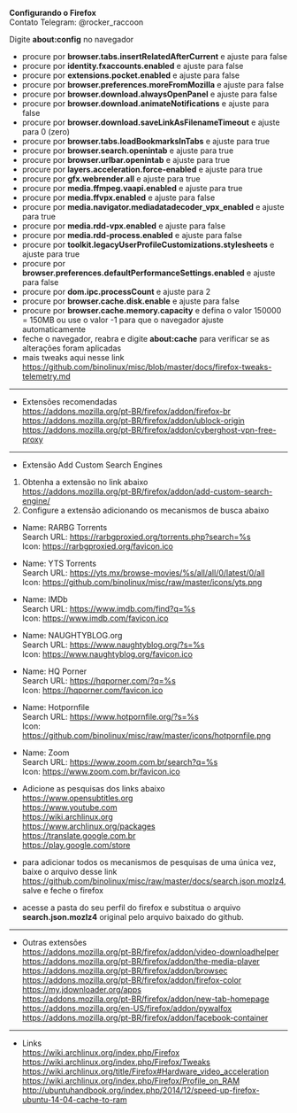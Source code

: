 <b>Configurando o Firefox</b></br>
Contato Telegram: @rocker_raccoon

Digite <b>about:config</b> no navegador</br>
- procure por <b>browser.tabs.insertRelatedAfterCurrent</b> e ajuste para false</br>
- procure por <b>identity.fxaccounts.enabled</b> e ajuste para false</br>
- procure por <b>extensions.pocket.enabled</b> e ajuste para false</br>
- procure por <b>browser.preferences.moreFromMozilla</b> e ajuste para false</br>
- procure por <b>browser.download.alwaysOpenPanel</b> e ajuste para false</br>
- procure por <b>browser.download.animateNotifications</b> e ajuste para false</br>
- procure por <b>browser.download.saveLinkAsFilenameTimeout</b> e ajuste para 0 (zero)</br>
- procure por <b>browser.tabs.loadBookmarksInTabs</b> e ajuste para true</br>
- procure por <b>browser.search.openintab</b> e ajuste para true</br>
- procure por <b>browser.urlbar.openintab</b> e ajuste para true</br>
- procure por <b>layers.acceleration.force-enabled</b> e ajuste para true</br>
- procure por <b>gfx.webrender.all</b> e ajuste para true</br>
- procure por <b>media.ffmpeg.vaapi.enabled</b> e ajuste para true</br>
- procure por <b>media.ffvpx.enabled</b> e ajuste para false</br>
- procure por <b>media.navigator.mediadatadecoder_vpx_enabled</b> e ajuste para true</br>
- procure por <b>media.rdd-vpx.enabled</b> e ajuste para false</br>
- procure por <b>media.rdd-process.enabled</b> e ajuste para false</br>
- procure por <b>toolkit.legacyUserProfileCustomizations.stylesheets</b> e ajuste para true</br>
- procure por <b>browser.preferences.defaultPerformanceSettings.enabled</b> e ajuste para false</br>
- procure por <b>dom.ipc.processCount</b> e ajuste para 2</br>
- procure por <b>browser.cache.disk.enable</b> e ajuste para false</br>
- procure por <b>browser.cache.memory.capacity</b> e defina o valor 150000 = 150MB ou use o valor -1 para que o navegador ajuste automaticamente</br>
- feche o navegador, reabra e digite <b>about:cache</b> para verificar se as alterações foram aplicadas</br>
- mais tweaks aqui nesse link https://github.com/binolinux/misc/blob/master/docs/firefox-tweaks-telemetry.md

<hr>

- Extensões recomendadas</br>
https://addons.mozilla.org/pt-BR/firefox/addon/firefox-br</br>
https://addons.mozilla.org/pt-BR/firefox/addon/ublock-origin</br>
https://addons.mozilla.org/pt-BR/firefox/addon/cyberghost-vpn-free-proxy</br>

<hr>

- Extensão Add Custom Search Engines</br>
1. Obtenha a extensão no link abaixo</br>
https://addons.mozilla.org/pt-BR/firefox/addon/add-custom-search-engine/</br>
2. Configure a extensão adicionando os mecanismos de busca abaixo</br>
- Name: RARBG Torrents</br>
Search URL: https://rarbgproxied.org/torrents.php?search=%s</br>
Icon: https://rarbgproxied.org/favicon.ico</br>
- Name: YTS Torrents</br>
Search URL: https://yts.mx/browse-movies/%s/all/all/0/latest/0/all</br>
Icon: https://github.com/binolinux/misc/raw/master/icons/yts.png</br>
- Name: IMDb</br>
Search URL: https://www.imdb.com/find?q=%s</br>
Icon: https://www.imdb.com/favicon.ico
- Name: NAUGHTYBLOG.org</br>
Search URL: https://www.naughtyblog.org/?s=%s</br>
Icon: https://www.naughtyblog.org/favicon.ico
- Name: HQ Porner</br>
Search URL: https://hqporner.com/?q=%s</br>
Icon: https://hqporner.com/favicon.ico
- Name: Hotpornfile</br>
Search URL: https://www.hotpornfile.org/?s=%s</br>
Icon: https://github.com/binolinux/misc/raw/master/icons/hotpornfile.png</br>
- Name: Zoom</br>
Search URL: https://www.zoom.com.br/search?q=%s</br>
Icon: https://www.zoom.com.br/favicon.ico

- Adicione as pesquisas dos links abaixo</br>
https://www.opensubtitles.org</br>
https://www.youtube.com</br>
https://wiki.archlinux.org</br>
https://www.archlinux.org/packages</br>
https://translate.google.com.br</br>
https://play.google.com/store</br>

- para adicionar todos os mecanismos de pesquisas de uma única vez, baixe o arquivo desse link https://github.com/binolinux/misc/raw/master/docs/search.json.mozlz4, salve e feche o firefox</br>
- acesse a pasta do seu perfil do firefox e substitua o arquivo <b>search.json.mozlz4</b> original pelo arquivo baixado do github.</br>

<hr>

- Outras extensões</br>
https://addons.mozilla.org/pt-BR/firefox/addon/video-downloadhelper</br>
https://addons.mozilla.org/pt-BR/firefox/addon/the-media-player</br>
https://addons.mozilla.org/pt-BR/firefox/addon/browsec</br>
https://addons.mozilla.org/pt-BR/firefox/addon/firefox-color</br>
https://my.jdownloader.org/apps</br>
https://addons.mozilla.org/pt-BR/firefox/addon/new-tab-homepage</br>
https://addons.mozilla.org/en-US/firefox/addon/pywalfox</br>
https://addons.mozilla.org/pt-BR/firefox/addon/facebook-container</br>

<hr>

- Links</br>
https://wiki.archlinux.org/index.php/Firefox</br>
https://wiki.archlinux.org/index.php/Firefox/Tweaks</br>
https://wiki.archlinux.org/title/Firefox#Hardware_video_acceleration</br>
https://wiki.archlinux.org/index.php/Firefox/Profile_on_RAM</br>
http://ubuntuhandbook.org/index.php/2014/12/speed-up-firefox-ubuntu-14-04-cache-to-ram</br>

